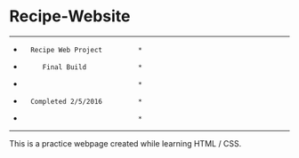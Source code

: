 # Recipe-Website
************************************
*       Recipe Web Project         *
*          Final Build             *
*                                  *
*       Completed 2/5/2016         *
*                                  *
************************************

This is a practice webpage created while learning HTML / CSS.
